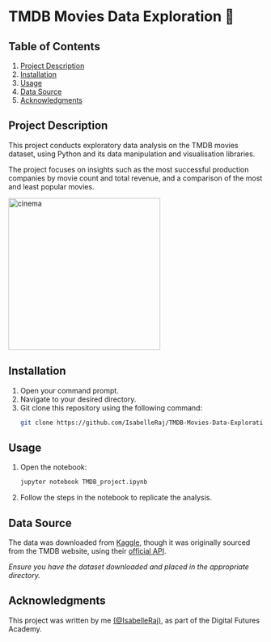 # TMDB Movies Data Exploration 🎥

## Table of Contents
1. [Project Description](#project-description)
2. [Installation](#installation)
3. [Usage](#usage)
4. [Data Source](#data-source)
5. [Acknowledgments](#acknowledgement)

## Project Description
This project conducts exploratory data analysis on the TMDB movies dataset, using Python and its data manipulation and visualisation libraries. 

The project focuses on insights such as the most successful production companies by movie count and total revenue, and a comparison of the most and least popular movies. 

<img src="https://github.com/user-attachments/assets/efe52466-9ecf-4535-b93e-1ae74feb6d55" alt="cinema" width="300"/>

## Installation
1. Open your command prompt.
2. Navigate to your desired directory.
3. Git clone this repository using the following command:
   ```bash
   git clone https://github.com/IsabelleRaj/TMDB-Movies-Data-Exploration
   ```

## Usage
1. Open the notebook:
   ```bash
   jupyter notebook TMDB_project.ipynb
   ```
2. Follow the steps in the notebook to replicate the analysis.

## Data Source
The data was downloaded from [Kaggle](https://www.kaggle.com/datasets/tmdb/tmdb-movie-metadata), though it was originally sourced from the TMDB website, using their [official API](https://developer.themoviedb.org/docs/getting-started). 

*Ensure you have the dataset downloaded and placed in the appropriate directory.*

## Acknowledgments
This project was written by me [(@IsabelleRaj)](https://github.com/IsabelleRaj), as part of the Digital Futures Academy. 
